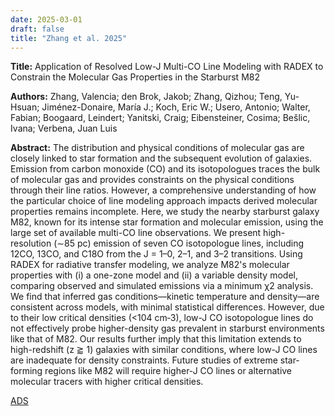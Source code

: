 ```yaml
---
date: 2025-03-01
draft: false
title: "Zhang et al. 2025"
---
```


**Title:** Application of Resolved Low-J Multi-CO Line Modeling with RADEX 
to Constrain the Molecular Gas Properties in the Starburst M82

**Authors:**  Zhang, Valencia; den Brok, Jakob; Zhang, Qizhou; Teng, Yu-Hsuan; Jiménez-Donaire, María J.; Koch, Eric W.; Usero, Antonio; Walter, Fabian; Boogaard, Leindert; Yanitski, Craig; Eibensteiner, Cosima; Bešlic, Ivana; Verbena, Juan Luis

**Abstract:** The distribution and physical conditions of molecular gas are closely linked to star formation and the subsequent evolution of galaxies. Emission from carbon monoxide (CO) and its isotopologues traces the bulk of molecular gas and provides constraints on the physical conditions through their line ratios. However, a comprehensive understanding of how the particular choice of line modeling approach impacts derived molecular properties remains incomplete. Here, we study the nearby starburst galaxy M82, known for its intense star formation and molecular emission, using the large set of available multi-CO line observations. We present high-resolution (∼85 pc) emission of seven CO isotopologue lines, including 12CO, 13CO, and C18O from the J = 1–0, 2–1, and 3–2 transitions. Using RADEX for radiative transfer modeling, we analyze M82's molecular properties with (i) a one-zone model and (ii) a variable density model, comparing observed and simulated emissions via a minimum χ2 analysis. We find that inferred gas conditions—kinetic temperature and density—are consistent across models, with minimal statistical differences. However, due to their low critical densities (<104 cm‑3), low-J CO isotopologue lines do not effectively probe higher-density gas prevalent in starburst environments like that of M82. Our results further imply that this limitation extends to high-redshift (z ⪆ 1) galaxies with similar conditions, where low-J CO lines are inadequate for density constraints. Future studies of extreme star-forming regions like M82 will require higher-J CO lines or alternative molecular tracers with higher critical densities. 

[ADS](https://ui.adsabs.harvard.edu/abs/2025ApJ...982...21Z/abstract)
